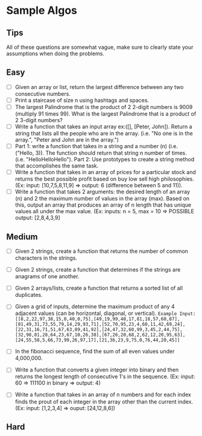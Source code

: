 # Sample Algos

## Tips
All of these questions are somewhat vague, make sure to clearly state your assumptions when doing the problems. 

## Easy
- [ ] Given an array or list, return the largest difference between any two consecutive numbers. 
- [ ] Print a staircase of size n using hashtags and spaces.
- [ ] The largest Palindrome that is the product of 2 2-digit numbers is 9009 (multiply 91 times 99). What is the largest Palindrome that is a product of 2 3-digit numbers?
- [ ] Write a function that takes an input array ex:([], [Peter, John]). Return a string that lists all the people who are in the array. (i.e. "No one is in the array.", "Peter and John are in the array.")
- [ ] Part 1: write a function that takes in a string and a number (n) (i.e. ("Hello, 3)). The function should return that string n number of times. (i.e. "HelloHelloHello"). Part 2: Use prototypes to create a string method that accomplishes the same task. 
- [ ] Write a function that takes in an array of prices for a particular stock and returns the best possible profit based on buy low sell high philosophies. (Ex: input: [10,7,5,8,11,9] => output: 6 (difference between 5 and 11)). 
- [ ] Write a function that takes 2 arguments: the desired length of an array (n) and 2 the maximum number of values in the array (max). Based on this, output an array that produces an array of n length that has unique values all under the max value. (Ex: inputs: n = 5, max = 10 => POSSIBLE output: [2,8,4,3,9]

## Medium
- [ ] Given 2 strings, create a function that returns the number of common characters in the strings. 
- [ ] Given 2 strings, create a function that determines if the strings are anagrams of one another. 
- [ ] Given 2 arrays/lists, create a function that returns a sorted list of all duplicates. 
- [ ] Given a grid of inputs, determine the maximum product of any 4 adjacent values (can be horizontal, diagonal, or vertical). 
`
Example Input: [[8,2,22,97,38,15,0,40,0,75],[49,19,99,40,17,81,18,57,60,87],[81,49,31,73,55,79,14,29,93,71],[52,70,95,23,4,60,11,42,69,24],[22,31,16,71,51,67,63,89,41,92],[24,47,32,60,99,3,45,2,44,75],[32,98,81,28,64,23,67,10,26,38],[67,26,20,68,2,62,12,20,95,63],[24,55,58,5,66,73,99,26,97,17],[21,36,23,9,75,0,76,44,20,45]]
`
- [ ] In the fibonacci sequence, find the sum of all even values under 4,000,000. 
- [ ] Write a function that converts a given integer into binary and then returns the longest length of consecutive 1's in the sequence. (Ex: input: 60 => 111100 in binary => output: 4)
- [ ] Write a function that takes in an array of n numbers and for each index finds the prout of each integer in the array other than the current index. (Ex: input: [1,2,3,4] => ouput: [24,12,8,6])


## Hard

